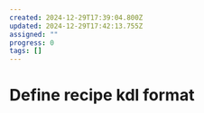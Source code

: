 ```yaml
---
created: 2024-12-29T17:39:04.800Z
updated: 2024-12-29T17:42:13.755Z
assigned: ""
progress: 0
tags: []
---
```


# Define recipe kdl format
